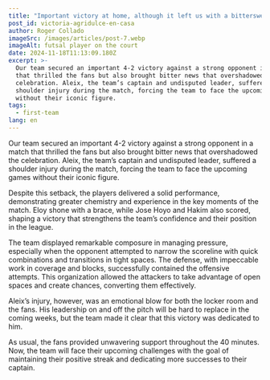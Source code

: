 ```yaml
---
title: "Important victory at home, although it left us with a bittersweet feeling"
post_id: victoria-agridulce-en-casa
author: Roger Collado
imageSrc: /images/articles/post-7.webp
imageAlt: futsal player on the court
date: 2024-11-18T11:13:09.180Z
excerpt: >-
  Our team secured an important 4-2 victory against a strong opponent in a match
  that thrilled the fans but also brought bitter news that overshadowed the
  celebration. Aleix, the team’s captain and undisputed leader, suffered a
  shoulder injury during the match, forcing the team to face the upcoming games
  without their iconic figure.
tags:
  - first-team
lang: en
---
```


Our team secured an important 4-2 victory against a strong opponent in a match that thrilled the fans but also brought bitter news that overshadowed the celebration. Aleix, the team’s captain and undisputed leader, suffered a shoulder injury during the match, forcing the team to face the upcoming games without their iconic figure.

Despite this setback, the players delivered a solid performance, demonstrating greater chemistry and experience in the key moments of the match. Eloy shone with a brace, while Jose Hoyo and Hakim also scored, shaping a victory that strengthens the team’s confidence and their position in the league.

The team displayed remarkable composure in managing pressure, especially when the opponent attempted to narrow the scoreline with quick combinations and transitions in tight spaces. The defense, with impeccable work in coverage and blocks, successfully contained the offensive attempts. This organization allowed the attackers to take advantage of open spaces and create chances, converting them effectively.

Aleix’s injury, however, was an emotional blow for both the locker room and the fans. His leadership on and off the pitch will be hard to replace in the coming weeks, but the team made it clear that this victory was dedicated to him.

As usual, the fans provided unwavering support throughout the 40 minutes. Now, the team will face their upcoming challenges with the goal of maintaining their positive streak and dedicating more successes to their captain.
